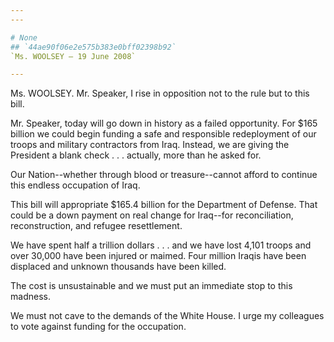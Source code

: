```yaml
---
---

# None
## `44ae90f06e2e575b383e0bff02398b92`
`Ms. WOOLSEY — 19 June 2008`

---
```



Ms. WOOLSEY. Mr. Speaker, I rise in opposition not to the rule but to 
this bill.

Mr. Speaker, today will go down in history as a failed opportunity. 
For $165 billion we could begin funding a safe and responsible 
redeployment of our troops and military contractors from Iraq. Instead, 
we are giving the President a blank check . . . actually, more than he 
asked for.

Our Nation--whether through blood or treasure--cannot afford to 
continue this endless occupation of Iraq.

This bill will appropriate $165.4 billion for the Department of 
Defense. That could be a down payment on real change for Iraq--for 
reconciliation, reconstruction, and refugee resettlement.

We have spent half a trillion dollars . . . and we have lost 4,101 
troops and over 30,000 have been injured or maimed. Four million Iraqis 
have been displaced and unknown thousands have been killed.

The cost is unsustainable and we must put an immediate stop to this 
madness.

We must not cave to the demands of the White House. I urge my 
colleagues to vote against funding for the occupation.